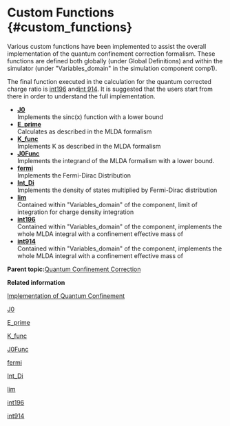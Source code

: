 # Custom Functions {#custom_functions}

Various custom functions have been implemented to assist the overall implementation of the quantum confinement correction formalism. These functions are defined both globally \(under Global Definitions\) and within the simulator \(under "Variables\_domain" in the simulation component comp1\).

The final function executed in the calculation for the quantum corrected charge ratio is [int196](int196_0.md) and[int 914](int914_0.md). It is suggested that the users start from there in order to understand the full implementation.

-   **[J0](j0_0.md)**  
Implements the sinc\(x\) function with a lower bound
-   **[E\_prime](e_prime_0.md)**  
Calculates as described in the MLDA formalism
-   **[K\_func](k_func_0.md)**  
Implements K as described in the MLDA formalism
-   **[J0Func](j0func_0.md)**  
Implements the integrand of the MLDA formalism with a lower bound.
-   **[fermi](fermi_0.md)**  
Implements the Fermi-Dirac Distribution
-   **[Int\_Di](int_di_0.md)**  
Implements the density of states multiplied by Fermi-Dirac distribution
-   **[lim](lim_0.md)**  
Contained within "Variables\_domain" of the component, limit of integration for charge density integration
-   **[int196](int196_0.md)**  
Contained within "Variables\_domain" of the component, implements the whole MLDA integral with a confinement effective mass of
-   **[int914](int914_0.md)**  
Contained within "Variables\_domain" of the component, implements the whole MLDA integral with a confinement effective mass of

**Parent topic:**[Quantum Confinement Correction](quantum_confinement.md)

**Related information**  


[Implementation of Quantum Confinement](implementation_of_quantum_confinement.md)

[J0](j0_0.md)

[E\_prime](e_prime_0.md)

[K\_func](k_func_0.md)

[J0Func](j0func_0.md)

[fermi](fermi_0.md)

[Int\_Di](int_di_0.md)

[lim](lim_0.md)

[int196](int196_0.md)

[int914](int914_0.md)

